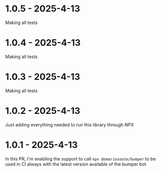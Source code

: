 # 1.0.5 - 2025-4-13

Making all tests


# 1.0.4 - 2025-4-13

Making all tests


# 1.0.3 - 2025-4-13

Making all tests


# 1.0.2 - 2025-4-13

Just adding everything needed to run this library through NPX


# 1.0.1 - 2025-4-13

In this PR, I'm enabling the support to call `npx @omariosouto/bumper` to be used in CI always with the latest version available of the bumper bot


